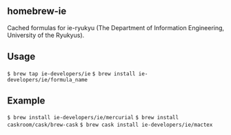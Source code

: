 ## homebrew-ie

Cached formulas for ie-ryukyu (The Department of Information Engineering, University of the Ryukyus).

## Usage

`` $ brew tap ie-developers/ie ``
`` $ brew install ie-developers/ie/formula_name ``

## Example
`` $ brew install ie-developers/ie/mercurial ``
`` $ brew install caskroom/cask/brew-cask ``
`` $ brew cask install ie-developers/ie/mactex ``

